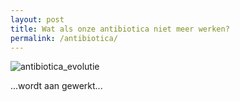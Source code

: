 ```yaml
---
layout: post
title: Wat als onze antibiotica niet meer werken?
permalink: /antibiotica/
---
```


![antibiotica_evolutie](../../images/antibiotica_evolutie.png)
<br>

...wordt aan gewerkt...
